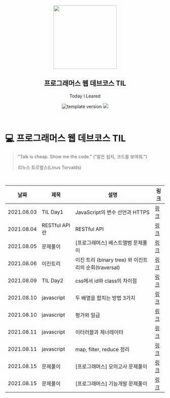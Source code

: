 <br/>
<p align="middle" >
  <img width="200px;" src="./src/images/prgms-logo.png"/>
</p>
<h2 align="middle">프로그래머스 웹 데브코스 TIL</h2>
<p align="middle">Today I Leared</p>
<p align="middle">
  <img src="https://img.shields.io/badge/version-1.0.0-blue?style=flat-square" alt="template version"/>
  <img src="https://img.shields.io/badge/language-md-md.svg?style=flat-square"/>
</p>

<p align="middle">
  <!-- <a href="#">☕ 블로그 링크</a> -->  
</p>

<br/>

# 💻 프로그래머스 웹 데브코스 TIL

> "Talk is cheap. Show me the code."
> ("말은 쉽지, 코드를 보여줘.")
>
> 리누스 토르발스(Linus Torvalds)

<br/>

| 날짜       | 제목          | 설명                                                  | 링크                                                                   |
| ---------- | ------------- | ----------------------------------------------------- | ---------------------------------------------------------------------- |
| 2021.08.03 | TIL Day1      | JavaScript의 변수 선언과 HTTPS                        | [링크](https://velog.io/@yes3427/binary-tree-and-traversal)            |
| 2021.08.04 | RESTful API란 | RESTful API                                           | [링크](https://velog.io/@yes3427/network-about-RESTfulAPI)             |
| 2021.08.05 | 문제풀이      | [프로그래머스] 베스트앨범 문제풀이                    | [링크](https://velog.io/@yes3427/programmers-bestAlbum)                |
| 2021.08.06 | 이진트리      | 이진 트리 (binary tree) 와 이진트리의 순회(traversal) | [링크](https://velog.io/@yes3427/binary-tree-and-traversal)            |
| 2021.08.09 | TIL Day2      | css에서 id와 class의 차이점                           | [링크](https://velog.io/@yes3427/TIL-Day2)                             |
| 2021.08.10 | javascript    | 두 배열을 합치는 방법 3가지                           | [링크](https://velog.io/@yes3427/JavaScript-array-join)                |
| 2021.08.10 | javascript    | 평가와 일급                                           | [링크](https://velog.io/@yes3427/JavaScript-evaluation-and-firstClass) |
| 2021.08.11 | javascript    | 이터러블과 제너레이터                                 | [링크](https://velog.io/@yes3427/JavaScript-iterable-generator)        |
| 2021.08.11 | javascript    | map, filter, reduce 정리                              | [링크](https://velog.io/@yes3427/JavaScript-map-filter-reduce)         |
| 2021.08.15 | 문제풀이      | [프로그래머스] 모의고사 문제풀이                      | [링크](https://velog.io/@yes3427/programmers-exam)                     |
| 2021.08.15 | 문제풀이      | [프로그래머스] 기능개발 문제풀이                      | [링크](https://velog.io/@yes3427/programmers-function)                 |
